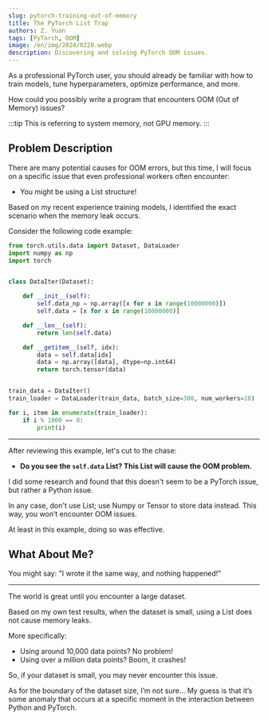 ```yaml
---
slug: pytorch-training-out-of-memory
title: The PyTorch List Trap
authors: Z. Yuan
tags: [PyTorch, OOM]
image: /en/img/2024/0220.webp
description: Discovering and solving PyTorch OOM issues.
---
```


As a professional PyTorch user, you should already be familiar with how to train models, tune hyperparameters, optimize performance, and more.

How could you possibly write a program that encounters OOM (Out of Memory) issues?

<!-- truncate -->

:::tip
This is referring to system memory, not GPU memory.
:::

## Problem Description

There are many potential causes for OOM errors, but this time, I will focus on a specific issue that even professional workers often encounter:

- You might be using a List structure!

Based on my recent experience training models, I identified the exact scenario when the memory leak occurs.

Consider the following code example:

```python
from torch.utils.data import Dataset, DataLoader
import numpy as np
import torch


class DataIter(Dataset):

    def __init__(self):
        self.data_np = np.array([x for x in range(10000000)])
        self.data = [x for x in range(10000000)]

    def __len__(self):
        return len(self.data)

    def __getitem__(self, idx):
        data = self.data[idx]
        data = np.array([data], dtype=np.int64)
        return torch.tensor(data)


train_data = DataIter()
train_loader = DataLoader(train_data, batch_size=300, num_workers=18)

for i, item in enumerate(train_loader):
    if i % 1000 == 0:
        print(i)
```

---

After reviewing this example, let's cut to the chase:

- **Do you see the `self.data` List? This List will cause the OOM problem.**

I did some research and found that this doesn't seem to be a PyTorch issue, but rather a Python issue.

In any case, don't use List; use Numpy or Tensor to store data instead. This way, you won’t encounter OOM issues.

At least in this example, doing so was effective.

## What About Me?

You might say: "I wrote it the same way, and nothing happened!"

---

The world is great until you encounter a large dataset.

Based on my own test results, when the dataset is small, using a List does not cause memory leaks.

More specifically:

- Using around 10,000 data points? No problem!
- Using over a million data points? Boom, it crashes!

So, if your dataset is small, you may never encounter this issue.

As for the boundary of the dataset size, I’m not sure... My guess is that it’s some anomaly that occurs at a specific moment in the interaction between Python and PyTorch.